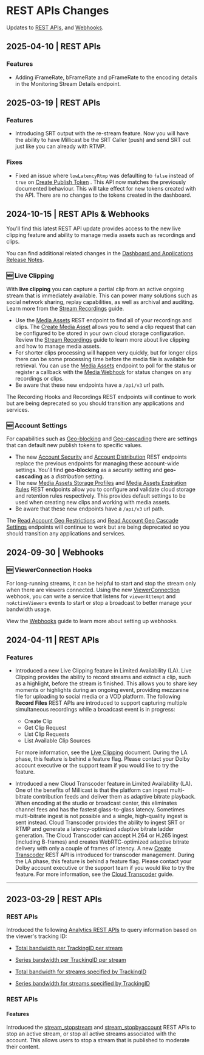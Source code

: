 # REST APIs Changes

Updates to [REST APIs](/millicast/api/analytics-account-total), and [Webhooks](/millicast/webhooks/).

## 2025-04-10 | REST APIs

### Features

- Adding iFrameRate, bFrameRate and pFrameRate to the encoding details in the Monitoring Stream Details endpoint.

## 2025-03-19 | REST APIs

### Features

- Introducing SRT output with the re-stream feature. Now you will have the ability to have Millicast be the SRT Caller (push) and send SRT out just like you can already with RTMP.

### Fixes

- Fixed an issue where `lowLatencyRtmp` was defaulting to `false` instead of `true` on [Create Publish Token](/millicast/api/publish-token-v-1-create-token) . This API now matches the previously documented behaviour. This will take effect for new tokens created with the API. There are no changes to the tokens created in the dashboard.

## 2024-10-15 | REST APIs & Webhooks

You'll find this latest REST API update provides access to the new live clipping feature and ability to manage media assets such as recordings and clips.

You can find additional related changes in the [Dashboard and Applications Release Notes](/millicast/changelog/changelog-dolbyio-dashboard.md).

### :new: Live Clipping

With **live clipping** you can capture a partial clip from an active ongoing stream that is immediately available. This can power many solutions such as social network sharing, replay capabilities, as well as archival and auditing. Learn more from the [Stream Recordings](/millicast/distribution/stream-recordings/index.mdx) guide.

- Use the [Media Assets](/millicast/api/media-assets-list-media-assets) REST endpoint to find all of your recordings and clips. The [Create Media Asset](/millicast/api/media-assets-create-media-asset) allows you to send a clip request that can be configured to be stored in your own cloud storage configuration. Review the [Stream Recordings](/millicast/distribution/stream-recordings/index.mdx) guide to learn more about live clipping and how to manage media assets.
- For shorter clips processing will happen very quickly, but for longer clips there can be some processing time before the media file is available for retrieval. You can use the [Media Assets](/millicast/api/media-assets-create-media-asset) endpoint to poll for the status or register a callback with the [Media Webhook](/millicast/webhooks/media.md) for status changes on any recordings or clips.
- Be aware that these new endpoints have a `/api/v3` url path.

The Recording Hooks and Recordings REST endpoints will continue to work but are being deprecated so you should transition any applications and services.

### :new: Account Settings

For capabilities such as [Geo-blocking](/millicast/distribution/access-control/geo-blocking.mdx) and [Geo-cascading](/millicast/distribution/multi-region-support/geo-cascading.mdx) there are settings that can default new publish tokens to specific values.

- The new [Account Security](/millicast/api/account-update-account-security) and [Account Distribution](/millicast/api/account-update-account-distribution) REST endpoints replace the previous endpoints for managing these account-wide settings. You'll find **geo-blocking** as a _security_ setting and **geo-cascading** as a _distribution_ setting.
- The new [Media Assets Storage Profiles](/millicast/api/account-list-storage-profiles) and [Media Assets Expiration Rules](/millicast/api/account-get-expiration-rules) REST endpoints allow you to configure and validate cloud storage and retention rules respectively. This provides default settings to be used when creating new clips and working with media assets.
- Be aware that these new endpoints have a `/api/v3` url path.

The [Read Account Geo Restrictions](/millicast/api/geo-geo) and [Read Account Geo Cascade Settings](/millicast/api/account-get-geo-cascade) endpoints will continue to work but are being deprecated so you should transition any applications and services.

## 2024-09-30 | Webhooks

### :new: ViewerConnection Hooks

For long-running streams, it can be helpful to start and stop the stream only when there are viewers connected. Using the new [ViewerConnection](/millicast/webhooks/viewerconnection.md) webhook, you can write a service that listens for `viewerAttempt` and `noActiveViewers` events to start or stop a broadcast to better manage your bandwidth usage.

View the [Webhooks](/millicast/webhooks/index.mdx) guide to learn more about setting up webhooks.

## 2024-04-11 | REST APIs

### Features

- Introduced a new Live Clipping feature in Limited Availability (LA). Live Clipping provides the ability to record streams and extract a clip, such as a highlight, before the stream is finished. This allows you to share key moments or highlights during an ongoing event, providing mezzanine file for uploading to social media or a VOD platform. The following **Record Files** REST APIs are introduced to support capturing multiple simultaneous recordings while a broadcast event is in progress:

  - Create Clip
  - Get Clip Request
  - List Clip Requests
  - List Available Clip Sources

  For more information, see the [Live Clipping](/millicast/distribution/stream-recordings/live-clipping.mdx) document. During the LA phase, this feature is behind a feature flag. Please contact your Dolby account executive or the support team if you would like to try the feature.

- Introduced a new Cloud Transcoder feature in Limited Availability (LA). One of the benefits of Millicast is that the platform can ingest multi-bitrate contribution feeds and deliver them as adaptive bitrate playback. When encoding at the studio or broadcast center, this eliminates channel fees and has the fastest glass-to-glass latency. Sometimes multi-bitrate ingest is not possible and a single, high-quality ingest is sent instead. Cloud Transcoder provides the ability to ingest SRT or RTMP and generate a latency-optimized adaptive bitrate ladder generation. The Cloud Transcoder can accept H.264 or H.265 ingest (including B-frames) and creates WebRTC-optimized adaptive bitrate delivery with only a couple of frames of latency. A new [Create Transcoder](/millicast/api/transcoder-create-transcoder) REST API is introduced for transcoder management. During the LA phase, this feature is behind a feature flag. Please contact your Dolby account executive or the support team if you would like to try the feature. For more information, see the [Cloud Transcoder](/millicast/distribution/cloud-transcoder.mdx) guide.

---

## 2023-03-29 | REST APIs

### REST APIs

Introduced the following [Analytics REST APIs](/millicast/analytics/index.md) to query information based on the viewer's tracking ID:

- [Total bandwidth per TrackingID per stream](/millicast/api/analytics-get-tracking-total-for-streams)

- [Series bandwidth per TrackingID per stream](/millicast/api/analytics-get-tracking-series-for-streams)

- [Total bandwidth for streams specified by TrackingID](/millicast/api/analytics-get-total-bandwidth-for-tracking-id)

- [Series bandwidth for streams specified by TrackingID](/millicast/api/analytics-get-series-bandwidth-for-tracking-id)

### REST APIs

#### Features

Introduced the [stream_stopstream](/millicast/api/stream-stop-stream) and [stream_stopbyaccount](/millicast/api/stream-stop-by-account) REST APIs to stop an active stream, or stop all active streams associated with the account. This allows users to stop a stream that is published to moderate their content.
